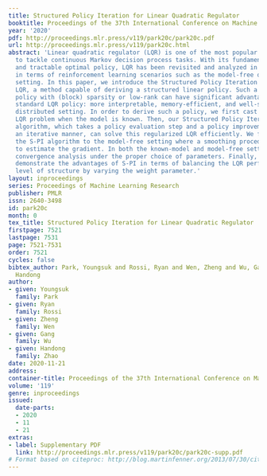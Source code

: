 ```yaml
---
title: Structured Policy Iteration for Linear Quadratic Regulator
booktitle: Proceedings of the 37th International Conference on Machine Learning
year: '2020'
pdf: http://proceedings.mlr.press/v119/park20c/park20c.pdf
url: http://proceedings.mlr.press/v119/park20c.html
abstract: 'Linear quadratic regulator (LQR) is one of the most popular frameworks
  to tackle continuous Markov decision process tasks. With its fundamental theory
  and tractable optimal policy, LQR has been revisited and analyzed in recent years,
  in terms of reinforcement learning scenarios such as the model-free or model-based
  setting. In this paper, we introduce the Structured Policy Iteration (S-PI) for
  LQR, a method capable of deriving a structured linear policy. Such a structured
  policy with (block) sparsity or low-rank can have significant advantages over the
  standard LQR policy: more interpretable, memory-efficient, and well-suited for the
  distributed setting. In order to derive such a policy, we first cast a regularized
  LQR problem when the model is known. Then, our Structured Policy Iteration (S-PI)
  algorithm, which takes a policy evaluation step and a policy improvement step in
  an iterative manner, can solve this regularized LQR efficiently. We further extend
  the S-PI algorithm to the model-free setting where a smoothing procedure is adopted
  to estimate the gradient. In both the known-model and model-free setting, we prove
  convergence analysis under the proper choice of parameters. Finally, the experiments
  demonstrate the advantages of S-PI in terms of balancing the LQR performance and
  level of structure by varying the weight parameter.'
layout: inproceedings
series: Proceedings of Machine Learning Research
publisher: PMLR
issn: 2640-3498
id: park20c
month: 0
tex_title: Structured Policy Iteration for Linear Quadratic Regulator
firstpage: 7521
lastpage: 7531
page: 7521-7531
order: 7521
cycles: false
bibtex_author: Park, Youngsuk and Rossi, Ryan and Wen, Zheng and Wu, Gang and Zhao,
  Handong
author:
- given: Youngsuk
  family: Park
- given: Ryan
  family: Rossi
- given: Zheng
  family: Wen
- given: Gang
  family: Wu
- given: Handong
  family: Zhao
date: 2020-11-21
address: 
container-title: Proceedings of the 37th International Conference on Machine Learning
volume: '119'
genre: inproceedings
issued:
  date-parts:
  - 2020
  - 11
  - 21
extras:
- label: Supplementary PDF
  link: http://proceedings.mlr.press/v119/park20c/park20c-supp.pdf
# Format based on citeproc: http://blog.martinfenner.org/2013/07/30/citeproc-yaml-for-bibliographies/
---
```

